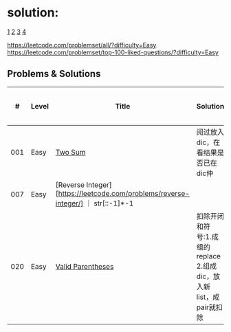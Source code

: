 
# solution:

[1](https://github.com/qiyuangong/leetcode)
[2](https://github.com/TheAlgorithms/Python/blob/master/DIRECTORY.md)
[3](https://github.com/csujedihy/lc-all-solutions/blob/master/001.two-sum/question.md)
[4](https://www.jianshu.com/p/a6aa07fc9f05)

https://leetcode.com/problemset/all/?difficulty=Easy
https://leetcode.com/problemset/top-100-liked-questions/?difficulty=Easy

## Problems & Solutions

| #   | Level | Title | Solution | Basic idea (One line) |
|-----| ----- | ----- | -------- | --------------------- |
| 001 | Easy  | [Two Sum](https://leetcode.com/problems/two-sum/) | 阅过放入dic，在看结果是否已在dic仲
| 007 | Easy  | [Reverse Integer][https://leetcode.com/problems/reverse-integer/] ｜ str[::-1]*-1
| 020 | Easy  | [Valid Parentheses](https://leetcode.com/problems/valid-parentheses/) | 扣除开闭和符号:1.成组的replace 2.组成dic，放入新list，成pair就扣除
